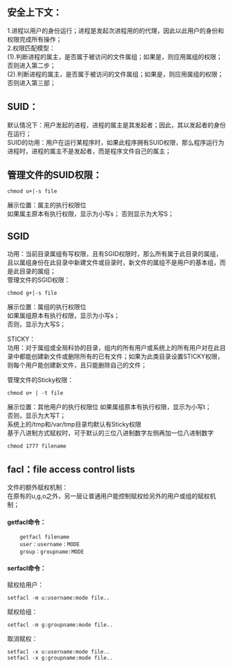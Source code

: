## 安全上下文：  
1.进程以用户的身份运行；进程是发起次进程用的的代理，因此以此用户的身份和权限完成所有操作；  
2.权限匹配模型：  
(1).判断进程的属主，是否属于被访问的文件属组；如果是，则应用属组的权限；否则进入第二步；  
(2).判断进程的属主，是否属于被访问的文件属组；如果是，则应用属组的权限；否则进入第三部；

## SUID：  
默认情况下：用户发起的进程，进程的属主是其发起者；因此，其以发起者的身份在运行；  
SUID的功用：用户在运行某程序时，如果此程序拥有SUID权限，那么程序运行为进程时，进程的属主不是发起者，而是程序文件自己的属主；

## 管理文件的SUID权限：  
    
```
chmod u+|-s file
```  
展示位置：属主的执行权限位  
    如果属主原本有执行权限，显示为小写s；
    否则显示为大写S；
    
## SGID
功用：当前目录属组有写权限，且有SGID权限时，那么所有属于此目录的属组，且以属组身份在此目录中新建文件或目录时，新文件的属组不是用户的基本组，而是此目录的属组；  
管理文件的SGID权限：  
```
chmod g+|-s file
```  
展示位置：属组的执行权限位  
如果属组原本有执行权限，显示为小写s；  
否则，显示为大写S；  

STICKY：  
功用：对于属组或全局科协的目录，组内的所有用户或系统上的所有用户对在此目录中都能创建新文件或删除所有的已有文件；如果为此类目录设置STICKY权限，则每个用户能创建新文件，且只能删除自己的文件；

管理文件的Sticky权限：  
```
chmod o+ | -t file
```

展示位置：其他用户的执行权限位  如果属组原本有执行权限，显示为小写t；  
否则，显示为大写T；  
系统上的/tmp和/var/tmp目录均默认有Sticky权限  
基于八进制方式赋权时，可于默认的三位八进制数字左侧再加一位八进制数字

```
chmod 1777 filename
```  
## facl：file access control lists  
文件的额外赋权机制：  
在原有的u,g,o之外，另一层让普通用户能控制赋权给另外的用户或组的赋权机制；

#### getfacl命令：
```
    getfacl filename
    user：username：MODE
    group：groupname:MODE
```
#### serfacl命令：
赋权给用户：
```
setfacl -m u:username:mode file..
```
赋权给组：
```
setfacl -m g:groupname:mode file..
```

取消赋权：  
```
setfacl -x u:username:mode file..
setfacl -x g:groupname:mode file..
```